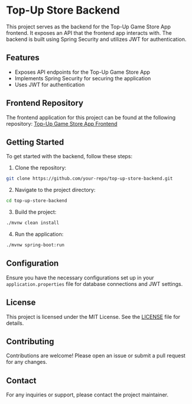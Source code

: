# Top-Up Store Backend

This project serves as the backend for the Top-Up Game Store App frontend. It exposes an API that the frontend app interacts with. The backend is built using Spring Security and utilizes JWT for authentication.

## Features

- Exposes API endpoints for the Top-Up Game Store App
- Implements Spring Security for securing the application
- Uses JWT for authentication

## Frontend Repository

The frontend application for this project can be found at the following repository:
[Top-Up Game Store App Frontend](https://github.com/ahsannajmy/top-up-game-store-app-frontend)

## Getting Started

To get started with the backend, follow these steps:

1. Clone the repository:

```bash
git clone https://github.com/your-repo/top-up-store-backend.git
```

2. Navigate to the project directory:

```bash
cd top-up-store-backend
```

3. Build the project:

```bash
./mvnw clean install
```

4. Run the application:

```bash
./mvnw spring-boot:run
```

## Configuration

Ensure you have the necessary configurations set up in your `application.properties` file for database connections and JWT settings.

## License

This project is licensed under the MIT License. See the [LICENSE](LICENSE) file for details.

## Contributing

Contributions are welcome! Please open an issue or submit a pull request for any changes.

## Contact

For any inquiries or support, please contact the project maintainer.
